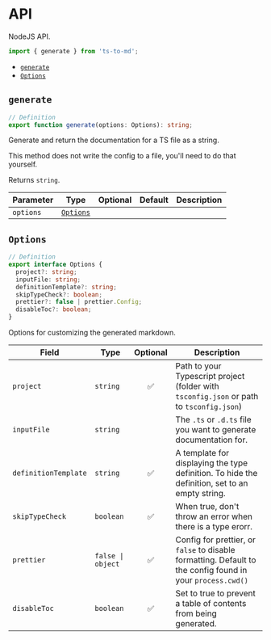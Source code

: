 # API

NodeJS API.

```ts
import { generate } from 'ts-to-md';
```

- <code><a href="#generate">generate</a></code>
- <code><a href="#options">Options</a></code>

## <code>generate</code>

```ts
// Definition
export function generate(options: Options): string;
```

Generate and return the documentation for a TS file as a string.

This method does not write the config to a file, you'll need to do that yourself.

Returns <code>string</code>.

| Parameter | Type                                        | Optional | Default | Description |
| --------- | ------------------------------------------- | :------: | ------- | ----------- |
| `options` | <code><a href="#options">Options</a></code> |          |         |

## <code>Options</code>

```ts
// Definition
export interface Options {
  project?: string;
  inputFile: string;
  definitionTemplate?: string;
  skipTypeCheck?: boolean;
  prettier?: false | prettier.Config;
  disableToc?: boolean;
}
```

Options for customizing the generated markdown.

| Field                | Type                             | Optional | Description                                                                                                |
| -------------------- | -------------------------------- | :------: | ---------------------------------------------------------------------------------------------------------- |
| `project`            | <code>string</code>              |    ✅    | Path to your Typescript project (folder with `tsconfig.json` or path to `tsconfig.json`)                   |
| `inputFile`          | <code>string</code>              |          | The `.ts` or `.d.ts` file you want to generate documentation for.                                          |
| `definitionTemplate` | <code>string</code>              |    ✅    | A template for displaying the type definition. To hide the definition, set to an empty string.             |
| `skipTypeCheck`      | <code>boolean</code>             |    ✅    | When true, don't throw an error when there is a type erorr.                                                |
| `prettier`           | <code>false &#124; object</code> |    ✅    | Config for prettier, or `false` to disable formatting. Default to the config found in your `process.cwd()` |
| `disableToc`         | <code>boolean</code>             |    ✅    | Set to true to prevent a table of contents from being generated.                                           |
